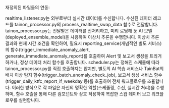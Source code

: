 재정의된 파일들의 연동:

realtime_listener.py는 외부로부터 실시간 데이터를 수신합니다.
수신된 데이터 레코드를 tainon_processor.py의 process_realtime_swap_data 함수로 전달합니다.
tainon_processor.py는 전달받은 데이터를 전처리하고, 미리 로딩해 둔 AI 모델(deployed_ensemble_model)을 사용하여 이상치 추론을 수행합니다.
이상치 추론 결과와 현재 시간 조건을 확인하여, 필요시 reporting_service(개념적인 별도 서비스)의 함수(trigger_immediate_anomaly_alert, generate_immediate_anomaly_report)를 호출하여 Alert 및 보고서 생성을 트리거하거나, 정상 데이터 처리 함수를 호출합니다.
scheduler.py는 정해진 스케줄에 따라 tainon_processor.py를 직접 호출하지는 않지만, 별도의 AI 학습 서비스나 TainBat의 배치 이상 탐지 함수(trigger_batch_anomaly_check_job), 보고서 생성 서비스 함수(trigger_daily_ktfc_report_if_weekday 등)를 호출하여 전체 워크플로우를 조율합니다.
이러한 방식으로 각 파일은 자신의 명확한 역할(스케줄링, 수신, 실시간 처리)을 수행하며, 함수 호출을 통해 다른 컴포넌트와 상호 작용하여 복잡한 스왑 데이터 보고 워크플로우를 실현합니다.
